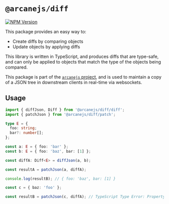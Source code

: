 # `@arcanejs/diff`

[![NPM Version](https://img.shields.io/npm/v/%40arcanejs%2Fdiff)](https://www.npmjs.com/package/@arcanejs/diff)

This package provides an easy way to:

- Create diffs by comparing objects
- Update objects by applying diffs

This library is written in TypeScript,
and produces diffs that are type-safe,
and can only be applied to objects that match the type
of the objects being compared.

This package is part of the
[`arcanejs` project](https://github.com/arcanejs/arcanejs#arcanejs),
and is used to maintain a copy of a JSON tree in downstream clients in real-time
via websockets.

## Usage

```ts
import { diffJson, Diff } from '@arcanejs/diff/diff';
import { patchJson } from '@arcanejs/diff/patch';

type E = {
  foo: string;
  bar?: number[];
};

const a: E = { foo: 'bar' };
const b: E = { foo: 'baz', bar: [1] };

const diffA: Diff<E> = diffJson(a, b);

const resultA = patchJson(a, diffA);

console.log(resultB); // { foo: 'baz', bar: [1] }

const c = { baz: 'foo' };

const resultB = patchJson(c, diffA); // TypeScript Type Error: Property 'baz' is missing in type '{ foo: string; bar?: number[] | undefined; }' but required in type '{ baz: string; }'
```
